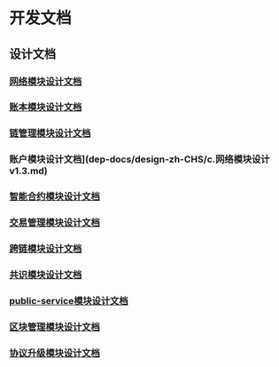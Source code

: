 # 开发文档

## **设计文档**

### 		[网络模块设计文档](dep-docs/design-zh-CHS/c.网络模块设计v1.3.md)

### 		[账本模块设计文档](dep-docs/design-zh-CHS/c.网络模块设计v1.3.md)

### 		[链管理模块设计文档](dep-docs/design-zh-CHS/c.网络模块设计v1.3.md)

### 		账户模块设计文档](dep-docs/design-zh-CHS/c.网络模块设计v1.3.md)

### 		[智能合约模块设计文档](dep-docs/design-zh-CHS/c.网络模块设计v1.3.md)

### 		[交易管理模块设计文档](dep-docs/design-zh-CHS/c.网络模块设计v1.3.md)

### 		[跨链模块设计文档](dep-docs/design-zh-CHS/c.网络模块设计v1.3.md)

### 		[共识模块设计文档](dep-docs/design-zh-CHS/c.网络模块设计v1.3.md)

### 		[public-service模块设计文档](dep-docs/design-zh-CHS/c.网络模块设计v1.3.md)

### 		[区块管理模块设计文档](dep-docs/design-zh-CHS/c.网络模块设计v1.3.md)

### 		[协议升级模块设计文档](dep-docs/design-zh-CHS/c.网络模块设计v1.3.md)



### 